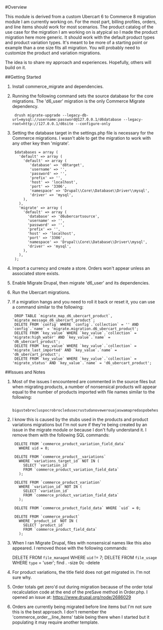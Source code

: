 #Overview

This module is derived from a custom Ubercart 6 to Commerce 8 migration module I am currently working on.  For the most part, billing profiles, orders, and line items should work for most scenarios.  The product catalog of the use case for the migration I am working on is atypical so I made the product migration here more generic.  It should work with the default product types and product variation types.  It's meant to be more of a starting point or example than a one size fits all migration.  You will probably need to customize the product and variation migrations.

The idea is to share my approach and experiences.  Hopefully, others will build on it.

##Getting Started

1. Install commerce_migrate and dependencies.

2. Running the following command sets the source database for the core migrations.  The 'd6_user' migration is the only Commerce Migrate dependency.

        drush migrate-upgrade --legacy-db-url=mysql://username:password@127.0.0.1/d6database --legacy-root=http://127.0.0.1/d6site --configure-only

3. Setting the database target in the settings.php file is necessary for the Commerce migrations.  I wasn't able to get the migration to work with any other key then 'migrate'.

        $databases = array (
          'default' => array (
            'default' => array (
               'database' => 'd8target',
               'username' => '',
               'password' => '',
               'prefix' => '',
               'host' => 'localhost',
               'port' => '3306',
               'namespace' => 'Drupal\\Core\\Database\\Driver\\mysql',
               'driver' => 'mysql',
            ),
          ),
          'migrate' => array (
            'default' => array (
              'database' => 'd6ubercartsource',
              'username' => '',
              'password' => '',
              'prefix' => '',
              'host' => 'localhost',
              'port' => '3306',
              'namespace' => 'Drupal\\Core\\Database\\Driver\\mysql',
              'driver' => 'mysql',
            ),
          ),
        );

4. Import a currency and create a store. Orders won't appear unless an associated store exists.

5. Enable Migrate Drupal, then migrate 'd6_user' and its dependencies.

6. Run the Ubercart migrations.

7. If a migration hangs and you need to roll it back or reset it, you can use a command similar to the following:

        DROP TABLE `migrate_map_d6_ubercart_product`, `migrate_message_d6_ubercart_product`;
        DELETE FROM `config` WHERE `config`.`collection` = '' AND `config`.`name` = 'migrate.migration.d6_ubercart_product';
        DELETE FROM `key_value` WHERE `key_value`.`collection` = 'migrate:high_water' AND `key_value`.`name` = 'd6_ubercart_product';
        DELETE FROM `key_value` WHERE `key_value`.`collection` = 'migrate_last_imported' AND `key_value`.`name` = 'd6_ubercart_product';
        DELETE FROM `key_value` WHERE `key_value`.`collection` = 'migrate_status' AND `key_value`.`name` = 'd6_ubercart_product';

##Issues and Notes

1. Most of the issues I encountered are commented in the source files but when migrating products, a number of nonsensical products will appear equal to the number of products imported with file names similar to the following:

        bigustebrecluspocrobrocledusecrustudanovewerouajaswamapredaspobehestocrachuwibredapawupobri

2. I know this is caused by the stubs used in the products and product variations migrations but I'm not sure if they're being created by an issue in the migrate module or because I don't fully understand it. I remove them with the following SQL commands:

        DELETE FROM `commerce_product_variation_field_data` 
          WHERE uid = 0;

        DELETE FROM `commerce_product__variations` 
          WHERE `variations_target_id` NOT IN (
            SELECT `variation_id` 
            FROM `commerce_product_variation_field_data`
          );

        DELETE FROM `commerce_product_variation` 
          WHERE `variation_id` NOT IN (
            SELECT `variation_id` 
            FROM `commerce_product_variation_field_data`
          );

        DELETE FROM `commerce_product_field_data` WHERE `uid` = 0;

        DELETE FROM `commerce_product` 
          WHERE `product_id` NOT IN (
            SELECT `product_id` 
            FROM `commerce_product_field_data`
          );

3. When I ran Migrate Drupal, files with nonsensical names like this also appeared.  I removed those with the following commands:

    DELETE FROM `file_managed` WHERE `uid` != 7;
    DELETE FROM `file_usage` WHERE `type` = 'user';
    find . -size 0c -delete

4. For product variations, the title field does not get migrated in. I'm not sure why.

5. Order totals get zero'd out during migration because of the order total recalculation code at the end of the preSave method in Order.php. I opened an issue at: https://www.drupal.org/node/2686029

6. Orders are currently being migrated before line items but I'm not sure this is the best approach.  I don't remember the 'commerce_order__line_items' table being there when I started but it populating it may require another template.
